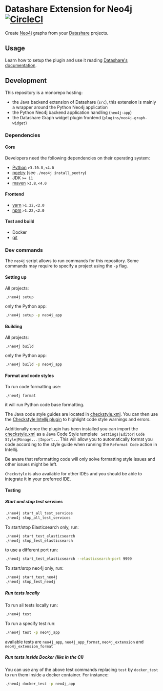 # Datashare Extension for Neo4j [![CircleCI](https://dl.circleci.com/status-badge/img/gh/ICIJ/datashare-extension-neo4j/tree/main.svg?style=svg)](https://dl.circleci.com/status-badge/redirect/gh/ICIJ/datashare-extension-neo4j/tree/main)

Create [Neo4j](https://neo4j.com/docs/getting-started/get-started-with-neo4j/graph-database/) graphs from your [Datashare](https://datashare.icij.org/) projects.

## Usage

Learn how to setup the plugin and use it reading [Datashare's documentation](https://icij.gitbook.io/datashare/usage/explore-the-neo4j-graph). 

## Development

This repository is a monorepo hosting:
- the Java backend extension of Datashare (`src`), this extension is mainly a wrapper around the Python Neo4j application
- the Python Neo4j backend application handling (`neo4j-app`)
- the Datashare Graph widget plugin frontend (`plugins/neo4j-graph-widget`)

### Dependencies

#### Core
Developers need the following dependencies on their operating system:

- [Python](https://www.python.org/downloads/) `>3.10.8,<4.0`
- [poetry](https://python-poetry.org/) (see `./neo4j install_peotry`)
- JDK `>= 11`
- [maven](https://maven.apache.org/) `>3.8,<4.0`

#### Frontend
- [yarn](https://yarnpkg.com/) `>1.22,<2.0`
- [npm](https://www.npmjs.com/) `>1.22,<2.0`

#### Test and build
- Docker
- [git](https://git-scm.com/)

### Dev commands

The `neo4j` script allows to run commands for this repository.
Some commands may require to specify a project using the `-p` flag.

#### Setting up

All projects:

```bash
./neo4j setup
```

only the Python app:

```bash
./neo4j setup -p neo4j_app
```

#### Building

All projects:

```bash
./neo4j build
```

only the Python app:

```bash
./neo4j build -p neo4j_app
```

#### Format and code styles
To run code formatting use:
```bash
./neo4j format
```
it will run Python code base formatting.

The Java code style guides are located in [checkstyle.xml](qa/java/checkstyle.xml).
You can then use the [Checkstyle Intellij plugin](https://plugins.jetbrains.com/plugin/1065-checkstyle-idea) to
highlight code style warnings and errors.

Additionally once the plugin has been installed you can import the [checkstyle.xml](qa/java/checkstyle.xml) as a 
Java Code Style template ` Settings|Editor|Code Style|Manage...|Import..`.
This will allow you to automatically format you code according to the style guide when running the `Reformat Code`
action in Intellij.

Be aware that reformatting code will only solve formatting style issues and other issues might be left.

`Checkstyle` is also available for other IDEs and you should be able to integrate it in your preferred IDE.



#### Testing

##### Start and stop test services

```bash
./neo4j start_all_test_services
./neo4j stop_all_test_services
```

To start/stop Elasticsearch only, run:

```bash
./neo4j start_test_elasticsearch
./neo4j stop_test_elasticsearch
```

to use a different port run:

```bash
./neo4j start_test_elasticsearch --elasticsearch-port 9999
```

To start/srop neo4j only, run:

```bash
./neo4j start_test_neo4j
./neo4j stop_test_neo4j
```


##### Run tests locally
To run all tests locally run:
```bash
./neo4j test
```

To run a specify test  run:
```bash
./neo4j test -p neo4j_app
```
available tests are `neo4j_app`, `neo4j_app_format`, `neo4j_extension` and `neo4j_extension_format` 

##### Run tests inside Docker (like in the CI)
You can use any of the above test commands replacing `test` by `docker_test` to run them inside a docker container.
For instance:
```bash
./neo4j docker_test -p neo4j_app
```
